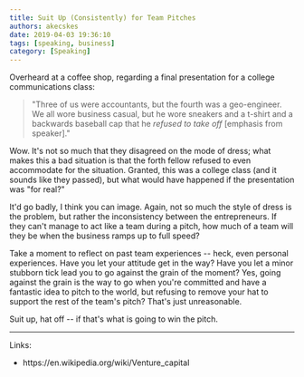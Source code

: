 ```yaml
---
title: Suit Up (Consistently) for Team Pitches
authors: akecskes
date: 2019-04-03 19:36:10
tags: [speaking, business]
category: [Speaking]
---
```


<p>Overheard at a coffee shop, regarding a final presentation for a college communications class:</p>

<blockquote>"Three of us were accountants, but the fourth was a geo-engineer. We all wore business casual, but he wore sneakers and a t-shirt and a backwards baseball cap that he <em>refused to take off </em>[emphasis from speaker]."</blockquote>

<p>Wow. It's not so much that they disagreed on the mode of dress; what makes this a bad situation is that the forth fellow refused to even accommodate for the situation. Granted, this was a college class (and it sounds like they passed), but what would have happened if the presentation was "for real?"</p>

<p>It'd go badly, I think you can image. Again, not so much the style of dress is the problem, but rather the inconsistency between the entrepreneurs. If they can't manage to act like a team during a pitch, how much of a team will they be when the business ramps up to full speed?</p>
<p>Take a moment to reflect on past team experiences -- heck, even personal experiences. Have you let your attitude get in the way? Have you let a minor stubborn tick lead you to go against the grain of the moment? Yes, going against the grain is the way to go when you're committed and have a fantastic idea to pitch to the world, but refusing to remove your hat to support the rest of the team's pitch? That's just unreasonable.</p>
<p>Suit up, hat off -- if that's what is going to win the pitch.</p>
<hr />
<p>Links:</p>
<ul>
<li>https://en.wikipedia.org/wiki/Venture_capital</li>
</ul>